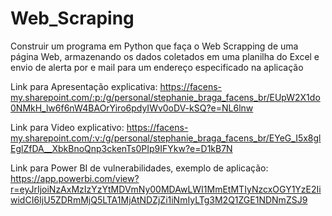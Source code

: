 # Web_Scraping
 Construir um programa em Python que faça o Web Scrapping de uma página Web, armazenando os dados coletados em uma planilha do Excel e envio de alerta por e mail para um endereço especificado na aplicação

 Link para Apresentação explicativa: https://facens-my.sharepoint.com/:p:/g/personal/stephanie_braga_facens_br/EUpW2X1do0NMkH_lw6f6nW4BAOrYiro6pdyIWv0oDV-kSQ?e=NL6lnw

Link para Video explicativo: https://facens-my.sharepoint.com/:v:/g/personal/stephanie_braga_facens_br/EYeG_I5x8glEglZfDA__XbkBnoQnp3ckenTs0PIp9IFYkw?e=D1kB7N

 Link para Power BI de vulnerabilidades, exemplo de aplicação: https://app.powerbi.com/view?r=eyJrIjoiNzAxMzIzYzYtMDVmNy00MDAwLWI1MmEtMTIyNzcxOGY1YzE2IiwidCI6IjU5ZDRmMjQ5LTA1MjAtNDZjZi1iNmIyLTg3M2Q1ZGE1NDNmZSJ9

 


